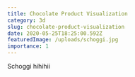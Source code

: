 ```yaml
---
title: Chocolate Product Visualization
category: 3d
slug: chocolate-product-visualization
date: 2020-05-25T18:25:00.592Z
featuredImage: /uploads/schoggi.jpg
importance: 1
---
```

Schoggi hihihii